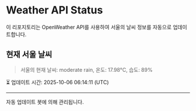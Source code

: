 
# Weather API Status

이 리포지토리는 OpenWeather API를 사용하여 서울의 날씨 정보를 자동으로 업데이트합니다.

## 현재 서울 날씨
> 서울의 현재 날씨: moderate rain, 온도: 17.98°C, 습도: 89%

⏳ 업데이트 시간: 2025-10-06 06:14:11 (UTC)

---
자동 업데이트 봇에 의해 관리됩니다.
